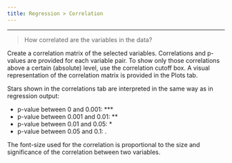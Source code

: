 ```yaml
---
title: Regression > Correlation
---
```


***

> How correlated are the variables in the data?

Create a correlation matrix of the selected variables. Correlations and p-values are provided for each variable pair. To show only those correlations above a certain (absolute) level, use the correlation cutoff box. A visual representation of the correlation matrix is provided in the Plots tab.

Stars shown in the correlations tab are interpreted in the same way as in regression output:

- p-value between 0 and 0.001:  ***
- p-value between 0.001 and 0.01: **
- p-value between 0.01 and 0.05: *
- p-value between 0.05 and 0.1: .

The font-size used for the correlation is proportional to the size and significance of the correlation between two variables.
